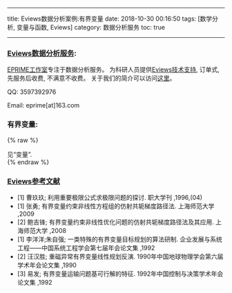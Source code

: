 
---
title: Eviews数据分析案例:有界变量
date: 2018-10-30 00:16:50
tags: [数学分析, 变量与函数, Eviews]
category: 数据分析服务
toc: true

---



<span></span>
<!-- more -->

### [Eviews](/tags/Eviews/)[数据分析服务](/categories/数据分析服务/):
[EPRIME工作室](http://eprime.cn/)专注于数据分析服务。
为科研人员提供[Eviews技术支持](http://eprime.cn/2018/08/18/EPRIME工作室Eviews代做服务详情/), 订单式, 先服务后收费, 不满意不收费。
关于我们的简介可以访问[这里](http://eprime.cn/2018/08/17/关于EPRIME工作室/)。

QQ: 3597392976

Email: eprime[at]163.com



### 有界变量:

{% raw %}
<div class="p1">见“变量”.</div>
{% endraw %}




### [Eviews](/tags/Eviews/)[参考文献](/categories/数据分析服务/)

- [1]  曹玖玖; 利用重要极限公式求极限问题的探讨. 职大学刊 ,1996,(04)
- [1]  张勇; 有界变量约束非线性方程组的仿射共轭梯度路径法. 上海师范大学 ,2009
- [2]  鲍吉锋; 有界变量约束非线性优化问题的仿射共轭梯度路径法及其应用. 上海师范大学 ,2008
- [1]  李洋洋;朱自强; 一类特殊的有界变量目标规划的算法研制. 企业发展与系统工程——中国系统工程学会第七届年会论文集 ,1992
- [2]  汪汉胜; 重磁异常有界变量线性规划反演. 1990年中国地球物理学会第六届学术年会论文集 ,1990
- [3]  易发; 有界变量运输问题基可行解的特征. 1992年中国控制与决策学术年会论文集 ,1992



